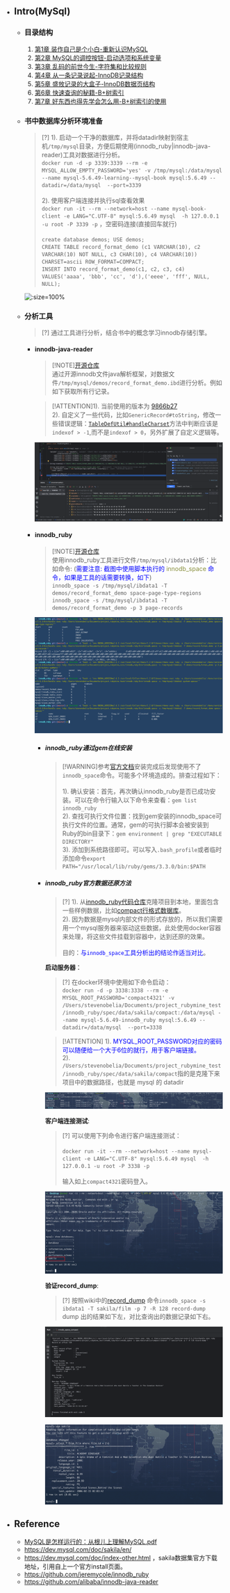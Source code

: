 * ## Intro(MySql)

    + ### 目录结构

        1.  [第1章 装作自己是个小白-重新认识MySQL](./01_recognize.md)
        2.  [第2章 MySQL的调控按钮-启动选项和系统变量](./02_cmd-and-system-variables.md)
        3.  [第3章 乱码的前世今生-字符集和比较规则](./03_character_and_collation.md)
        4.  [第4章 从一条记录说起-InnoDB记录结构](./04_innodb-record-struct.md)
        5.  [第5章 盛放记录的大盒子-InnoDB数据页结构](./05_innodb-page-struct.md)
        6.  [第6章 快速查询的秘籍-B+树索引](./06_B+tree_index.md)
        7.  [第7章 好东西也得先学会怎么用-B+树索引的使用](./07_B+tree_index_use.md)

    + ### 书中数据库分析环境准备

        <!-- panels:start -->
        <!-- div:left-panel-55 -->
        > [?] 1). 启动一个干净的数据库，并将datadir映射到宿主机`/tmp/mysql`目录，方便后期使用(innodb_ruby|innodb-java-reader)工具对数据进行分析。
        <br>`docker run -d -p 3339:3339 --rm -e MYSQL_ALLOW_EMPTY_PASSWORD='yes' -v /tmp/mysql:/data/mysql --name mysql-5.6.49-learning--mysql-book mysql:5.6.49 --datadir=/data/mysql  --port=3339`
        <br><br>2). 使用客户端连接并执行sql查看效果
        <br>`docker run -it --rm --network=host --name mysql-book-client -e LANG="C.UTF-8" mysql:5.6.49 mysql  -h 127.0.0.1 -u root -P 3339 -p` ，空密码连接(直接回车就行)
        <br><br>`create database demos; USE demos;`
        <br>`CREATE TABLE record_format_demo (c1 VARCHAR(10), c2 VARCHAR(10) NOT NULL, c3 CHAR(10), c4 VARCHAR(10)) CHARSET=ascii ROW_FORMAT=COMPACT;`
        <br>`INSERT INTO record_format_demo(c1, c2, c3, c4) VALUES('aaaa', 'bbb', 'cc', 'd'),('eeee', 'fff', NULL, NULL);`
        <!-- div:right-panel-45 -->
        ![](/.images/doc/framework/mysql/book/readme-book-01.png ':size=100%')
        <!-- panels:end -->

    + ### 分析工具

        > [?] 通过工具进行分析，结合书中的概念学习innodb存储引擎。

        - #### innodb-java-reader

            > [!NOTE][开源仓库](https://github.com/alibaba/innodb-java-reader)
            <br>通过开源innodb文件java解析框架，对数据文件`/tmp/mysql/demos/record_format_demo.ibd`进行分析。例如如下获取所有行记录。

            > [!ATTENTION]1). 当前使用的版本为 [9866b27](https://github.com/alibaba/innodb-java-reader/tree/9866b27eefdc61ed6f3282a68ce1948d462d6751)
            <br>2). 自定义了一些代码，比如`GenericRecord#toString`，修改一些错误逻辑：[`TableDefUtil#handleCharset`](https://github.com/alibaba/innodb-java-reader/blob/9866b27eefdc61ed6f3282a68ce1948d462d6751/innodb-java-reader/src/main/java/com/alibaba/innodb/java/reader/schema/TableDefUtil.java#L69)方法中判断应该是`indexof > -1`,而不是`indexof > 0`，另外扩展了自定义逻辑等。

            ![](/.images/doc/framework/mysql/book/readme-innodb-java-reader-01.png ':size=60%')
        
        - #### innodb_ruby

            > [!NOTE][开源仓库](https://github.com/jeremycole/innodb_ruby)
            <br>使用innodb_ruby工具进行文件`/tmp/mysql/ibdata1`分析：比如命令: (<span style='color: blue'>需要注意: 截图中使用脚本执行的 <span style='color: #89903f'>innodb_space</span> 命令，如果是工具的话需要转换，如下</span>)
            <br>`innodb_space -s /tmp/mysql/ibdata1 -T demos/record_format_demo space-page-type-regions`
            <br>`innodb_space -s /tmp/mysql/ibdata1 -T demos/record_format_demo -p 3 page-records`

            ![](/.images/doc/framework/mysql/book/readme-book-02.png ':size=60%')

            * ##### innodb_ruby通过gem在线安装

                > [!WARNING]参考[官方文档](https://github.com/jeremycole/innodb_ruby/wiki#installing-using-rubygems)安装完成后发现使用不了`innodb_space`命令。可能多个环境造成的。排查过程如下：
                <br><br>1). 确认安装：首先，再次确认innodb_ruby是否已成功安装。可以在命令行输入以下命令来查看：`gem list innodb_ruby`
                <br>2). 查找可执行文件位置：找到gem安装的innodb_space可执行文件的位置。通常，gem的可执行脚本会被安装到Ruby的bin目录下：`gem environment | grep "EXECUTABLE DIRECTORY"`
                <br>3). 添加到系统路径即可。可以写入`.bash_profile`或者临时添加命令`export PATH="/usr/local/lib/ruby/gems/3.3.0/bin:$PATH`

            * ##### innodb_ruby官方数据还原方法

                > [?] 1). 从[innodb_ruby代码仓库](https://github.com/jeremycole/innodb_ruby.git)克隆项目到本地，里面包含一些样例数据，比如[compact行格式数据库](https://github.com/jeremycole/innodb_ruby/tree/master/spec/data/sakila/compact)。
                <br>2). 因为数据是mysql内部文件的形式存放的，所以我们需要用一个mysql服务器来驱动这些数据，此处使用docker容器来处理，将这些文件挂载到容器中，达到还原的效果。
                <br><br>目的：<span style="color: blue">与`innodb_space`工具分析出的结论作适当对比</span>。

                **启动服务器**：

                > [?] 在docker环境中使用如下命令启动：
                <br>`docker run -d -p 3338:3338 --rm -e MYSQL_ROOT_PASSWORD='compact4321' -v /Users/stevenobelia/Documents/project_rubymine_test/innodb_ruby/spec/data/sakila/compact:/data/mysql --name mysql-5.6.49-innodb_ruby mysql:5.6.49 --datadir=/data/mysql  --port=3338`

                > [!ATTENTION] 1). <span style="color: blue">MYSQL_ROOT_PASSWORD对应的密码可以随便给一个大于6位的就行，用于客户端链接。</span>
                <br>2). `/Users/stevenobelia/Documents/project_rubymine_test/innodb_ruby/spec/data/sakila/compact`指的是克隆下来项目中的数据路径，也就是 mysql 的 datadir

                ![](/.images/doc/framework/mysql/book/readme-innodb-ruby-01.png ':size=100%')

                **客户端连接测试**:

                <!-- panels:start -->
                <!-- div:left-panel-70 -->
                > [?] 可以使用下列命令进行客户端连接测试：
                <br><br>`docker run -it --rm --network=host --name mysql-client -e LANG="C.UTF-8" mysql:5.6.49 mysql  -h 127.0.0.1 -u root -P 3338 -p`
                <br><br>输入如上`compact4321`密码登入。

                <!-- div:right-panel-30 -->
                ![](/.images/doc/framework/mysql/book/readme-innodb-ruby-02.png ':size=100%')
                <!-- panels:end -->

                **验证record_dump**:

                > [?] 按照wiki中的[record_dump](https://github.com/jeremycole/innodb_ruby/wiki#record-dump) 命令`innodb_space -s ibdata1 -T sakila/film -p 7 -R 128 record-dump` dump 出的结果如下左，对比查询出的数据记录如下右。

                <!-- panels:start -->
                <!-- div:left-panel-45 -->
                ![](/.images/doc/framework/mysql/book/readme-innodb-ruby-03.png ':size=100%')
                <!-- div:right-panel-55 -->
                ![](/.images/doc/framework/mysql/book/readme-innodb-ruby-04.png ':size=92%')
                <!-- panels:end -->

* ## Reference
    + [MySQL是怎样运行的：从根儿上理解MySQL.pdf]()
    + https://dev.mysql.com/doc/sakila/en/
    + https://dev.mysql.com/doc/index-other.html ，sakila数据集官方下载地址，引用自上一个官方install页面。
    + https://github.com/jeremycole/innodb_ruby
    + https://github.com/alibaba/innodb-java-reader